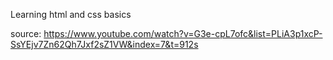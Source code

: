 Learning html and css basics

source: https://www.youtube.com/watch?v=G3e-cpL7ofc&list=PLiA3p1xcP-SsYEjv7Zn62Qh7Jxf2sZ1VW&index=7&t=912s

